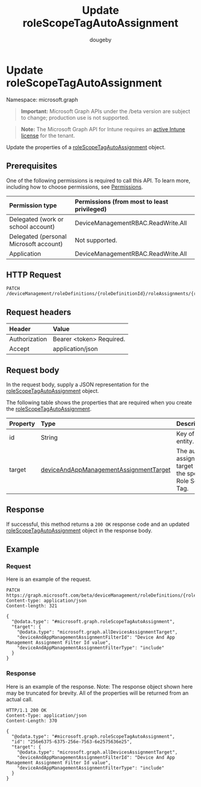 ﻿---
title: "Update roleScopeTagAutoAssignment"
description: "Update the properties of a roleScopeTagAutoAssignment object."
author: "dougeby"
localization_priority: Normal
ms.prod: "intune"
doc_type: apiPageType
---

# Update roleScopeTagAutoAssignment

Namespace: microsoft.graph

> **Important:** Microsoft Graph APIs under the /beta version are subject to change; production use is not supported.

> **Note:** The Microsoft Graph API for Intune requires an [active Intune license](https://go.microsoft.com/fwlink/?linkid=839381) for the tenant.

Update the properties of a [roleScopeTagAutoAssignment](../resources/intune-rbac-rolescopetagautoassignment.md) object.

## Prerequisites

One of the following permissions is required to call this API. To learn more, including how to choose permissions, see [Permissions](/graph/permissions-reference).

| Permission type                        | Permissions (from most to least privileged) |
| :------------------------------------- | :------------------------------------------ |
| Delegated (work or school account)     | DeviceManagementRBAC.ReadWrite.All          |
| Delegated (personal Microsoft account) | Not supported.                              |
| Application                            | DeviceManagementRBAC.ReadWrite.All          |

## HTTP Request

<!-- {
  "blockType": "ignored"
}
-->

```http
PATCH /deviceManagement/roleDefinitions/{roleDefinitionId}/roleAssignments/{roleAssignmentId}/microsoft.graph.deviceAndAppManagementRoleAssignment/roleScopeTags/{roleScopeTagId}/assignments/{roleScopeTagAutoAssignmentId}
```

## Request headers

| Header        | Value                          |
| :------------ | :----------------------------- |
| Authorization | Bearer &lt;token&gt; Required. |
| Accept        | application/json               |

## Request body

In the request body, supply a JSON representation for the [roleScopeTagAutoAssignment](../resources/intune-rbac-rolescopetagautoassignment.md) object.

The following table shows the properties that are required when you create the [roleScopeTagAutoAssignment](../resources/intune-rbac-rolescopetagautoassignment.md).

| Property | Type                                                                                                           | Description                                                 |
| :------- | :------------------------------------------------------------------------------------------------------------- | :---------------------------------------------------------- |
| id       | String                                                                                                         | Key of the entity.                                          |
| target   | [deviceAndAppManagementAssignmentTarget](../resources/intune-shared-deviceandappmanagementassignmenttarget.md) | The auto-assignment target for the specific Role Scope Tag. |

## Response

If successful, this method returns a `200 OK` response code and an updated [roleScopeTagAutoAssignment](../resources/intune-rbac-rolescopetagautoassignment.md) object in the response body.

## Example

### Request

Here is an example of the request.

```http
PATCH https://graph.microsoft.com/beta/deviceManagement/roleDefinitions/{roleDefinitionId}/roleAssignments/{roleAssignmentId}/microsoft.graph.deviceAndAppManagementRoleAssignment/roleScopeTags/{roleScopeTagId}/assignments/{roleScopeTagAutoAssignmentId}
Content-type: application/json
Content-length: 321

{
  "@odata.type": "#microsoft.graph.roleScopeTagAutoAssignment",
  "target": {
    "@odata.type": "microsoft.graph.allDevicesAssignmentTarget",
    "deviceAndAppManagementAssignmentFilterId": "Device And App Management Assignment Filter Id value",
    "deviceAndAppManagementAssignmentFilterType": "include"
  }
}
```

### Response

Here is an example of the response. Note: The response object shown here may be truncated for brevity. All of the properties will be returned from an actual call.

```http
HTTP/1.1 200 OK
Content-Type: application/json
Content-Length: 370

{
  "@odata.type": "#microsoft.graph.roleScopeTagAutoAssignment",
  "id": "256e6375-6375-256e-7563-6e2575636e25",
  "target": {
    "@odata.type": "microsoft.graph.allDevicesAssignmentTarget",
    "deviceAndAppManagementAssignmentFilterId": "Device And App Management Assignment Filter Id value",
    "deviceAndAppManagementAssignmentFilterType": "include"
  }
}
```

